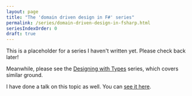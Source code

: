 ```yaml
---
layout: page
title: "The 'domain driven design in F#' series"
permalink: /series/domain-driven-design-in-fsharp.html
seriesIndexOrder: 0
draft: true
---
```


This is a placeholder for a series I haven't written yet. Please check back later!

Meanwhile, please see the [Designing with Types](/series/designing-with-types.html) series, which covers similar ground.

I have done a talk on this topic as well. You can [see it here](/ddd/).